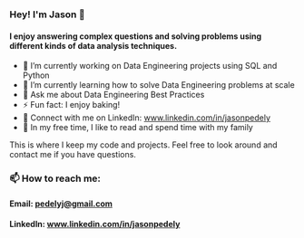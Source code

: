 <!--
**jasonpedely/jasonpedely** is a ✨ _special_ ✨ repository because its `README.md` (this file) appears on your GitHub profile.

Here are some ideas to get you started:

- 🔭 I’m currently working on ...
- 🌱 I’m currently learning ...
- 👯 I’m looking to collaborate on ...
- 🤔 I’m looking for help with ...
- 💬 Ask me about ...
- 📫 How to reach me: ...
- 😄 Pronouns: ...
- ⚡ Fun fact: ...
-->

### Hey! I'm Jason 👋
#### I enjoy answering complex questions and solving problems using different kinds of data analysis techniques. 


- 🔭 I’m currently working on Data Engineering projects using SQL and Python
- 🌱 I’m currently learning how to solve Data Engineering problems at scale
- 💬 Ask me about Data Engineering Best Practices
- ⚡ Fun fact: I enjoy baking!
- 🤝 Connect with me on LinkedIn: www.linkedin.com/in/jasonpedely
- 🎈 In my free time, I like to read and spend time with my family
  
This is where I keep my code and projects. Feel free to look around and contact me if you have questions.

### 📫 How to reach me: 
#### Email: pedelyj@gmail.com
#### LinkedIn: www.linkedin.com/in/jasonpedely
